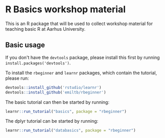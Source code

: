 # R Basics workshop material

This is an R package that will be used to collect workshop material for teaching basic R at Aarhus University.

## Basic usage
If you don't have the `devtools` package, please install this first by running `install.packages('devtools')`. 

To install the `rbeginner` and `learnr` packages, which contain the tutorial, please run: 

```r
devtools::install_github('rstudio/learnr')
devtools::install_github('emiltb/rbeginner')
```

The basic tutorial can then be started by running: 

```r
learnr::run_tutorial("basics", package = "rbeginner")
```


The dplyr tutorial can be started by running: 

```r
learnr::run_tutorial("databasics", package = "rbeginner")
```

